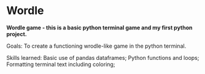 # Wordle
**Wordle game - this is a basic python terminal game and my first python project.**

Goals: To create a functioning wrodle-like game in the python terminal.

Skills learned: Basic use of pandas dataframes; Python functions and loops; Formatting terminal text including coloring;
